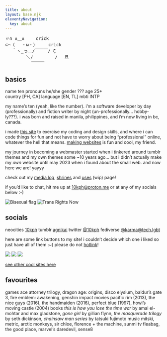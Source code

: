 ```yaml
---
title: about
layout: base.njk
eleventyNavigation:
  key: about
---
```


<pre class="ascii">
〃∩ ∧＿∧ 　　crick
⊂⌒（ 　・ω・）　　　crick
　 ｀ヽ_っ＿/￣￣￣/ ζ
　 　 　 ＼/ 　  　  /　 旦
　　　　　　￣￣￣
</pre>

<p></p>

## basics

<div class="two-col-flex">
<div class="grid">
<span class="label">name</span>
<span>ten</span>
<span class="label">pronouns</span>
<span>he/she</span>
<span class="label">gender</span>
<span>???</span>
<span class="label">age</span>
<span>25+</span>
</div>
<div class="grid">
<span class="label">country</span>
<span>[PH, CA]</span>
<span class="label">language</span>
<span>[EN, TL]</span>
<span class="label">mbti</span>
<span>INTP</span>
</div>
</div>
<p></p>

my name’s ten (yeah, like the number). i’m a software developer by day (professionally) and fiction writer by night (un-professionally... hobby-ly???). i was born and raised in manila, philippines, and i’m now living in bc, canada.

i made [this site](/site-info) to exercise my coding and design skills, and where i can code things for fun and not have to worry about being “professional” online, whatever the hell that means. [making websites](/resources/dev) is fun and cool, my friend.

my journey in becoming a webmaster started when i tinkered around tumblr themes and my own themes some ~10 years ago... but i didn’t actually make my _own_ website until may 2023 when i found about the small web. and now here we are! yayyy

check out my [media log](/logs), [shrines](/shrines) and [uses](/uses) (wip) page!

if you’d like to chat, hit me up at [10kph@proton.me](mailto:10kph@proton.me) or at any of my socials below :-)

![Bisexual flag](/assets/img/bisexual.png) ![Trans Rights Now](/assets/img/trn.png)

## socials

<div class="two-col-flex">
<div class="grid">
<span class="label">neocities</span>
<span><a href="https://neocities.org/site/10kph">10kph</a></span>
<span class="label">tumblr</span>
<span><a href="https://agnikai.tumblr.com/" rel="me">agnikai</a></span>
<span class="label">twitter</span>
<span><a href="https://twitter.com/10kph" rel="me">@10kph</a></span>
<span class="label">fediverse</span>
<span><a rel="me" href="https://tech.lgbt/@karma">@karma@tech.lgbt</a></span>
</div>
</div>
<p></p>

here are some link buttons to my site! i couldn’t decide which one i liked so just have all of them :~) please do not [hotlink](https://simple.wikipedia.org/wiki/Hotlinking)!

![](/assets/img/10kph-01.png) ![](/assets/img/10kph-02.png) ![](/assets/img/10kph-03.png)

[see other cool sites here](/links)

## favourites

<div class="grid">
<span class="label">games</span>
<span>ace attorney trilogy, dragon age: origins, disco elysium, baldur’s gate 3, fire emblem: awakening, genshin impact</span>
<span class="label">movies</span>
<span>pacific rim (2013), the nice guys (2016), the handmaiden (2016), perfect blue (1997), howl’s moving castle (2004)</span>
<span class="label">books</span>
<span><em>this is how you lose the time war</em> by amal el-mohtar and max gladstone, <em>gone girl</em> by gillian flynn, <em>the masquerade trilogy</em> by seth dickinson, <em>chainsaw man series</em> by tatsuki fujimoto</span>
<span class="label">music</span>
<span>mitski, metric, arctic monkeys, sir chloe, florence + the machine, sunmi</span>
<span class="label">tv</span>
<span>fleabag, the good place, marvel’s daredevil, sense8</span>
</div>
